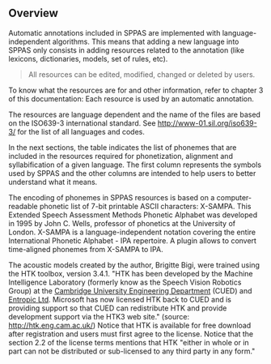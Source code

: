 ## Overview

Automatic annotations included in SPPAS are implemented with
language-independent algorithms. This means that adding a new language
into SPPAS only consists in adding resources related to the annotation
(like lexicons, dictionaries, models, set of rules, etc).

> All resources can be edited, modified, changed or deleted by users.

To know what the resources are for and other information, refer to 
chapter 3 of this documentation: Each resource is used by an 
automatic annotation.

The resources are language dependent and the name of the files are based on 
the ISO639-3 international standard. See <http://www-01.sil.org/iso639-3/> 
for the list of all languages and codes.

In the next sections, the table indicates the list of phonemes that are 
included in the resources required for phonetization, alignment and 
syllabification of a given language. The first column represents the symbols
used by SPPAS and the other columns are intended to help users to better
understand what it means.

The encoding of phonemes in SPPAS resources is based on a computer-readable
phonetic list of 7-bit printable ASCII characters: X-SAMPA. 
This Extended Speech Assessment Methods Phonetic Alphabet was developed in 
1995 by John C. Wells, professor of phonetics at the University of London.
X-SAMPA is a language-independent notation covering the entire 
International Phonetic Alphabet - IPA repertoire.
A plugin allows to convert time-aligned phonemes from X-SAMPA to IPA.

The acoustic models created by the author, Brigitte Bigi, were trained using
the HTK toolbox, version 3.4.1. 
"HTK has been developed by the Machine Intelligence Laboratory
(formerly know as the Speech Vision Robotics Group) at the
[Cambridge University Engineering Department](http://mi.eng.cam.ac.uk) (CUED)
and [Entropic Ltd](http://www.entropic.com).
Microsoft has now licensed HTK back to CUED and is providing support so 
that CUED can redistribute HTK and provide development support via the 
HTK3 web site." (source: <http://htk.eng.cam.ac.uk/>)
Notice that HTK is available for free download after registration and users 
must first agree to the license. Notice that the section 2.2 of the license 
terms mentions that HTK "either in whole or in part can not be distributed
or sub-licensed to any third party in any form."
